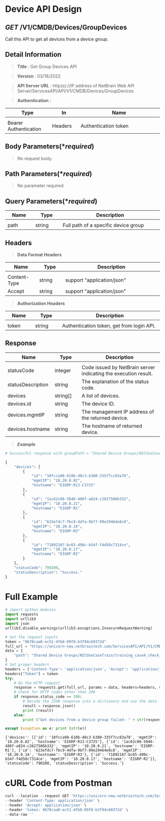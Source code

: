 
# Device API Design

## ***GET*** /V1/CMDB/Devices/GroupDevices
Call this API to get all devices from a device group.

## Detail Information

> **Title** : Get Group Devices API<br>

> **Version** : 03/18/2022

> **API Server URL** : http(s)://IP address of NetBrain Web API Server/ServicesAPI/API/V1/CMDB/Devices/GroupDevices

> **Authentication** : 

|**Type**|**In**|**Name**|
|------|------|------|
|<img width=100/>|<img width=100/>|<img width=500/>|
|Bearer Authentication| Headers | Authentication token | 

## Body Parameters(****required***)

> No request body.

## Path Parameters(****required***)

> No parameter required.

## Query Parameters(****required***)

|**Name**|**Type**|**Description**|
|------|------|------|
|<img width=100/>|<img width=100/>|<img width=500/>|
| path | string  | Full path of a specific device group |

## Headers

> **Data Format Headers**

|**Name**|**Type**|**Description**|
|------|------|------|
|<img width=100/>|<img width=100/>|<img width=500/>|
| Content-Type | string  | support "application/json" |
| Accept | string  | support "application/json" |

> **Authorization Headers**

|**Name**|**Type**|**Description**|
|------|------|------|
|<img width=100/>|<img width=100/>|<img width=500/>|
| token | string  | Authentication token, get from login API. |


## Response

|**Name**|**Type**|**Description**|
|------|------|------|
|<img width=100/>|<img width=100/>|<img width=500/>|
|statusCode| integer | Code issued by NetBrain server indicating the execution result.  |
|statusDescription| string | The explanation of the status code. |
|devices| string[] | A list of devices. |
|devices.id | string | The device ID. |
|devices.mgmtIP| string | The management IP address of the returned device. |
|devices.hostname| string | The hostname of returned device. |


> ***Example***



```python
# Successful response with groupPath = "Shared Device Groups/NICUseCaseTrain/training_case4_check_eigrp_interface_hello_timer_mismatch"

{
    "devices": [
        {
            "id": "10fcca98-610b-48c3-b380-335f7cc83a78",
            "mgmtIP": "10.20.0.82",
            "hostname": "EIGRP-R13-C3725"
        },
        {
            "id": "1ac62c06-5046-480f-a824-c2627506b332",
            "mgmtIP": "10.20.0.21",
            "hostname": "EIGRP-R1"
        },
        {
            "id": "623efdc7-fbc9-4dfa-9bf7-99e29464e8c8",
            "mgmtIP": "10.20.0.14",
            "hostname": "EIGRP-R3"
        },
        {
            "id": "71892107-bc65-490c-b54f-f4d50c7314ce",
            "mgmtIP": "10.20.0.17",
            "hostname": "EIGRP-R2"
        }
    ],
    "statusCode": 790200,
    "statusDescription": "Success."
}
```

# Full Example
```python
# import python modules 
import requests
import urllib3
import json
urllib3.disable_warnings(urllib3.exceptions.InsecureRequestWarning)

# Set the request inputs
token = "9670caa0-ec51-4fb8-89f8-b3f94c60372d"
full_url = "https://unicorn-new.netbraintech.com/ServicesAPI/API/V1/CMDB/Devices/GroupDevices"
data = {
    "path": "Shared Device Groups/NICUseCaseTrain/training_case4_check_eigrp_interface_hello_timer_mismatch"
}
# Set proper headers
headers = {'Content-Type': 'application/json', 'Accept': 'application/json'}
headers["Token"] = token
try:
    # Do the HTTP request
    response = requests.get(full_url, params = data, headers=headers, verify=False)
    # Check for HTTP codes other than 200
    if response.status_code == 200:
        # Decode the JSON response into a dictionary and use the data
        result = response.json()
        print (result)
    else:
        print ("Get devices from a device group failed- " + str(response.text))

except Exception as e: print (str(e))

```
	{'devices': [{'id': '10fcca98-610b-48c3-b380-335f7cc83a78', 'mgmtIP': '10.20.0.82', 'hostname': 'EIGRP-R13-C3725'}, {'id': '1ac62c06-5046-480f-a824-c2627506b332', 'mgmtIP': '10.20.0.21', 'hostname': 'EIGRP-R1'}, {'id': '623efdc7-fbc9-4dfa-9bf7-99e29464e8c8', 'mgmtIP': '10.20.0.14', 'hostname': 'EIGRP-R3'}, {'id': '71892107-bc65-490c-b54f-f4d50c7314ce', 'mgmtIP': '10.20.0.17', 'hostname': 'EIGRP-R2'}], 'statusCode': 790200, 'statusDescription': 'Success.'}

# cURL Code from Postman
```python
curl --location --request GET 'https://unicorn-new.netbraintech.com/ServicesAPI/API/V1/CMDB/Devices/GroupDevices?path=Shared Device Groups/NICUseCaseTrain/training_case4_check_eigrp_interface_hello_timer_mismatch' \
--header 'Content-Type: application/json' \
--header 'Accept: application/json' \
--header 'token: 9670caa0-ec51-4fb8-89f8-b3f94c60372d' \
--data-raw ''
```


